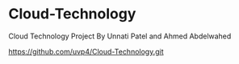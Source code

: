 # Cloud-Technology
Cloud Technology Project By Unnati Patel and Ahmed Abdelwahed 

https://github.com/uvp4/Cloud-Technology.git